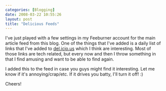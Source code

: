 ```yaml
---
categories: [Blogging]
date: 2008-03-22 10:55:26
layout: post
title: "Delicious Feeds"
---
```

I've just played with a few settings in my Feeburner account for the main article feed from this blog. One of the things that I've added is a daily list of links that I've added to <a href="http://del.icio.us/" title="del.icio.us">del.icio.us</a> which I think are interesting. Most of those links are tech related, but every now and then I throw something in that I find amusing and want to be able to find again.

I added this to the feed in case you guys might find it interesting. Let me know if it's annoying/crap/etc. If it drives you batty, I'll turn it off! :)

Cheers!
